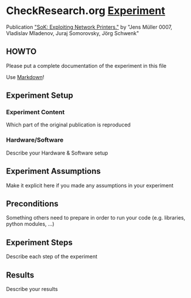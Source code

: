 # CheckResearch.org [Experiment](https://checkresearch.org/Experiment/View/139d4225-319a-4655-86d7-9b2a8f71c85b)

 Publication ["SoK: Exploiting Network Printers."](https://dblp.uni-trier.de/rec/html/conf/sp/MullerMSS17) by "Jens Müller 0007, Vladislav Mladenov, Juraj Somorovsky, Jörg Schwenk"

## HOWTO

Please put a complete documentation of the experiment in this file

Use [Markdown](https://guides.github.com/features/mastering-markdown/)!

## Experiment Setup

### Experiment Content

Which part of the original publication is reproduced

### Hardware/Software

Describe your Hardware & Software setup

## Experiment Assumptions

Make it explicit here if you made any assumptions in your experiment

## Preconditions

Something others need to prepare in order to run your code (e.g. libraries, python modules, ...)

## Experiment Steps

Describe each step of the experiment

## Results

Describe your results